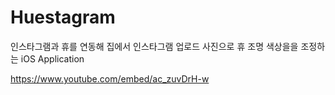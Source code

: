 # Huestagram
인스타그램과 휴를 연동해 집에서 인스타그램 업로드 사진으로 휴 조명 색상을을 조정하는 iOS Application

https://www.youtube.com/embed/ac_zuvDrH-w
